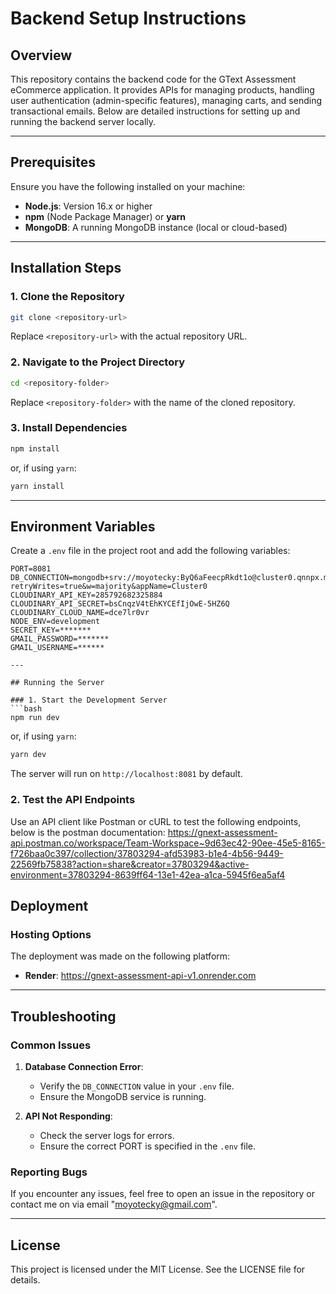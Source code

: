# Backend Setup Instructions

## Overview
This repository contains the backend code for the GText Assessment eCommerce application. It provides APIs for managing products, handling user authentication (admin-specific features), managing carts, and sending transactional emails. Below are detailed instructions for setting up and running the backend server locally.

---

## Prerequisites

Ensure you have the following installed on your machine:

- **Node.js**: Version 16.x or higher
- **npm** (Node Package Manager) or **yarn**
- **MongoDB**: A running MongoDB instance (local or cloud-based)

---

## Installation Steps

### 1. Clone the Repository
```bash
git clone <repository-url>
```
Replace `<repository-url>` with the actual repository URL.

### 2. Navigate to the Project Directory
```bash
cd <repository-folder>
```
Replace `<repository-folder>` with the name of the cloned repository.

### 3. Install Dependencies
```bash
npm install
```
or, if using `yarn`:
```bash
yarn install
```

---

## Environment Variables

Create a `.env` file in the project root and add the following variables:

```env
PORT=8081
DB_CONNECTION=mongodb+srv://moyotecky:ByQ6aFeecpRkdt1o@cluster0.qnnpx.mongodb.net/?retryWrites=true&w=majority&appName=Cluster0
CLOUDINARY_API_KEY=285792682325884
CLOUDINARY_API_SECRET=bsCnqzV4tEhKYCEfIjOwE-5HZ6Q
CLOUDINARY_CLOUD_NAME=dce7lr0vr
NODE_ENV=development
SECRET_KEY=*******
GMAIL_PASSWORD=*******
GMAIL_USERNAME=******

---

## Running the Server

### 1. Start the Development Server
```bash
npm run dev
```
or, if using `yarn`:
```bash
yarn dev
```

The server will run on `http://localhost:8081` by default.

### 2. Test the API Endpoints
Use an API client like Postman or cURL to test the following endpoints, below is the postman documentation:
https://gnext-assessment-api.postman.co/workspace/Team-Workspace~9d63ec42-90ee-45e5-8165-f726baa0c397/collection/37803294-afd53983-b1e4-4b56-9449-22569fb75838?action=share&creator=37803294&active-environment=37803294-8639ff64-13e1-42ea-a1ca-5945f6ea5af4

## Deployment

### Hosting Options
The deployment was made on the following platform:

- **Render**: https://gnext-assessment-api-v1.onrender.com

---

## Troubleshooting

### Common Issues
1. **Database Connection Error**:
   - Verify the `DB_CONNECTION` value in your `.env` file.
   - Ensure the MongoDB service is running.

2. **API Not Responding**:
   - Check the server logs for errors.
   - Ensure the correct PORT is specified in the `.env` file.

### Reporting Bugs
If you encounter any issues, feel free to open an issue in the repository or contact me on via email "moyotecky@gmail.com".

---

## License

This project is licensed under the MIT License. See the LICENSE file for details.

